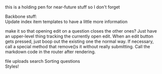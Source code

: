this is a holding pen for near-future stuff so I don't forget

Backbone stuff:  
  Update index item templates to have a little more information
  
  make it so that opening edit on a question closes the other ones?
    Just have an upper-level thing tracking the currently open edit.
    When an edit button gets pressed, just boop out the existing one the normal way.
    If necessary, call a special method that remove()s it without really submitting.
    Call the markdown code in the router after rendering.

  file uploads
  search
  Sorting questions  
  Styles!
